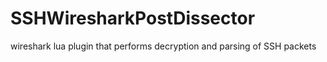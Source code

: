 # SSHWiresharkPostDissector
wireshark lua plugin that performs decryption and parsing of SSH packets
